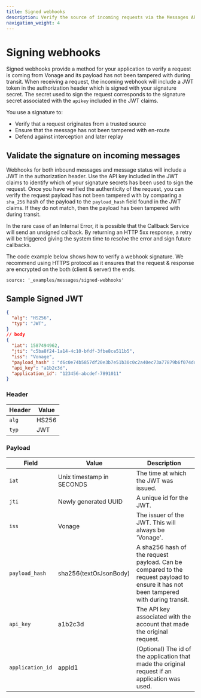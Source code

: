 ```yaml
---
title: Signed webhooks
description: Verify the source of incoming requests via the Messages API.
navigation_weight: 4
---
```


# Signing webhooks

Signed webhooks provide a method for your application to verify a request is coming from Vonage and its payload has not been tampered with during transit. When receiving a request, the incoming webhook will include a JWT token in the authorization header which is signed with your signature secret. The secret used to sign the request corresponds to the signature secret associated with the `apikey` included in the JWT claims.

You use a signature to:

* Verify that a request originates from a trusted source
* Ensure that the message has not been tampered with en-route
* Defend against interception and later replay

## Validate the signature on incoming messages

Webhooks for both inbound messages and message status will include a JWT in the authorization header. Use the API key included in the JWT claims to identify which of your signature secrets has been used to sign the request. Once you have verified the authenticity of the request, you can verify the request payload has not been tampered with by comparing a `sha_256` hash of the payload to the `payload_hash` field found in the JWT claims. If they do not match, then the payload has been tampered with during transit.

In the rare case of an Internal Error, it is possible that the Callback Service will send an unsigned callback. By returning an HTTP 5xx response, a retry will be triggered giving the system time to resolve the error and sign future callbacks.

The code example below shows how to verify a webhook signature. We recommend using HTTPS protocol as it ensures that the request & response are encrypted on the both (client & server) the ends.

```code_snippets
source: '_examples/messages/signed-webhooks'
```

## Sample Signed JWT

```json
{
  "alg": "HS256",
  "typ": "JWT",
}
// body
{
  "iat": 1587494962,
  "jti": "c5ba8f24-1a14-4c10-bfdf-3fbe8ce511b5",
  "iss": "Vonage",
  "payload_hash" : "d6c0e74b5857df20e3b7e51b30c0c2a40ec73a77879b6f074ddc7a2317dd031b",
  "api_key": "a1b2c3d",
  "application_id": "123456-abcdef-7891011"
}
```

### Header

Header | Value
-- | --
`alg` | HS256
`typ` | JWT

### Payload

Field | Value | Description
--- | --- | ---
`iat` |  Unix timestamp in SECONDS | The time at which the JWT was issued.
`jti` | Newly generated UUID | A unique id for the JWT.
`iss` | Vonage | The issuer of the JWT. This will always be 'Vonage'.
`payload_hash` | sha256(textOrJsonBody) | A sha256 hash of the request payload. Can be compared to the request payload to ensure it has not been tampered with during transit.
`api_key` | a1b2c3d | The API key associated with the account that made the original request.
`application_id` | appId1 | (Optional) The id of the application that made the original request if an application was used.
